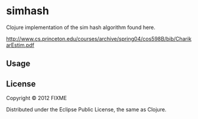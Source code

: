 # simhash

Clojure implementation of the sim hash algorithm found here.

http://www.cs.princeton.edu/courses/archive/spring04/cos598B/bib/CharikarEstim.pdf

## Usage

## License

Copyright © 2012 FIXME

Distributed under the Eclipse Public License, the same as Clojure.
